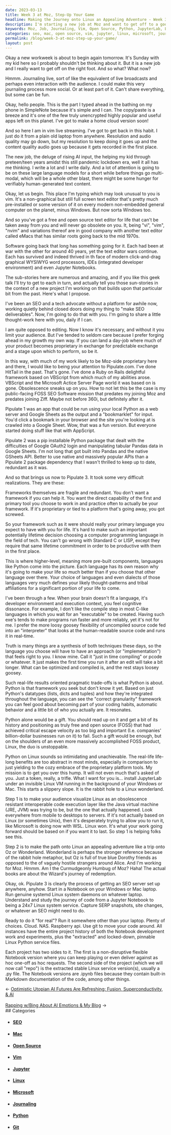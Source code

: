 ```yaml
---
date: 2023-03-13
title: Week 3 at Moz, Step-Up Your Game
headline: Making the Journey onto Linux an Appealing Adventure - Week 3 at Moz
description: I'm starting a new job at Moz and want to get off to a good start. I'm journaling live and making it more social, using open source text editor Vim and working on a project called Pipulate. I'm sharing my thoughts with my audience daily and have found Python to be the best fit for me. My goal is to get others to install JupyterLab under an invisible Linux VM, making the journey onto Linux an appealing adventure.
keywords: Moz, Job, Journaling, Vim, Open Source, Python, JupyterLab, Linux, Interoperable, Code Execution, Java, Virtual Machine, SEO, Notebook, Windows, Mac, Laptop, Git, Cloud, NAS, Raspberry API, Flexible, Extracted
categories: seo, mac, open source, vim, jupyter, linux, microsoft, journaling, python, git
permalink: /blog/week-3-at-moz-step-up-your-game/
layout: post
---
```



Okay a new workweek is about to begin again tomorrow. It's Sunday with my kid here so I probably shouldn't be thinking about it. But it is a new job and I really want to get off on the right foot. And so what? What now?

Hmmm. Journaling live, sort of like the equivalent of live broadcasts and perhaps even interaction with the audience. I could make this very journaling process more social. Or at least part of it. Can't share everything, but some can be fun.

Okay, hello people. This is the part I typed ahead in the bathing on my phone in SimpleNote because it's simple and I can. The copy/paste is a breeze and it's one of the few truly unencrypted highly popular and useful apps left on this planet. I've got to make a home cloud version soon!

And so here I am in vim live streaming. I've got to get back in this habit. I just do it from a plain old laptop from anywhere. Resolution and audio quality may go down, but my resolution to keep doing it goes up and the content quality audio goes up because it gets recorded in the first place.

The new job, the deluge of rising AI input, the helping my kid through preteen/teen years amidst this still pandemic lockdown era, well it all has me thinking. I write a lot and I write daily. And a lot of attention is going to be on these large language models for a short while before things go multi-modal, which will be a whole other blast, there might be some hunger for verifiably human-generated text content.

Okay, let us begin. This place I'm typing which may look unusual to you is vim. It's a non-graphical but still full screen text editor that's pretty much pre-installed or some version of it on every modern non-embedded general computer on the planet, minus Windows. But now sorta Windows too.

And so you've got a free and open source text editor for life that can't be taken away from you and will never go obsolete on you. It, being "vi", "vim", "nvim" and variations thereof are in good company with another text editor called eMacs that has similar roots going back to the mid 1970s.

Software going back that long has something going for it. Each had been at war with the other for around 40 years, yet the text editor wars continue. Each has survived and indeed thrived in th face of modern click-and-drag graphical WYSIWYG word processors, IDEs (integrated developer environment) and even Jupyter Notebooks.

The sub-stories here are numerous and amazing, and if you like this geek talk I'll try to get to each in turn, and actually tell you those sun-stories in the context of a new project I'm working on that builds upon that particular bit from the past. Here's what I propose.

I've been an SEO and a tech advocate without a platform for awhile now, working quietly behind closed doors doing my thing to "make SEO deliverables". Now, I'm going to do that with you. I'm going to share a little thought-work here with you, daily if I can.

I am quite opposed to editing. Now I know it's necessary, and without it you limit your audience. But I've tended to seldom care because I prefer forging ahead in my growth my own way. If you can land a day-job where much of your product becomes proprietary in exchange for predictable exchange and a stage upon which to perform, so be it.

In this way, with much of my work likely to be Moz-side proprietary here and there, I would like to being your attention to Pipulate.com. I've done HitTail in the past. That's gone. I've done a Ruby on Rails delightful framework based on VBScript from which much of my abilities arose. VBScript and the Microsoft Actice Server Page world it was based on is gone. Obsolescence sneaks up on you. How to not let this be the case is my public-facing FOSS SEO Software mission that predates my joining Moz and predates joining Ziff. Maybe not before 360i, but definitely after it.

Pipulate 1 was an app that could be run using your local Python as a web server and Google Sheets as the output and a "bookmarklet" for input. You'd click a bookmark in your browser and the site you're looking at is crawled into a Google Sheet. Wow, that was a fun version. But everyone started doing stuff like that with AppScript.

Pipulate 2 was a pip installable Python package that dealt with the difficulties of Google OAuth2 login and manipulating tabular Pandas data in Google Sheets. I'm not long that got built into Pandas and the native GSheets API. Better to use native and massively popular APIs than a Pipulate 2 package dependency that I wasn't thrilled to keep up to date, redundant as it was.

And so that brings us now to Pipulate 3. It took some very difficult realizations. They are these:

Frameworks themselves are fragile and redundant. You don't want a framework if you can help it. You want the direct capability of the first and primary tool you choose to work in and practice often to actually be your framework. If it's proprietary or tied to a platform that's going away, you got screwed.

So your framework such as it were should really your primary language you expect to have with you for life. It's hard to make such an important potentially lifetime decision choosing a computer programming language in the field of tech. You can't go wrong with Standard C or LISP, except they require that same lifetime commitment in order to be productive with them in the first place.

This is where higher-level, meaning more pre-built components, languages like Python come into the picture. Each language has its own reason why it's going to make your life so much better than if you choose that other language over there. Your choice of languages and even dialects of those languages very much defines your likely thought-patterns and tribal affiliations for a significant portion of your life to come.

I've been through a few. When your brain doesn't fit a language, it's developer environment and execution context, you feel cognitive dissonance. For example, I don't like the compile step in most C-like languages in which you wait for an "executable" to be created. Having such exe's tends to make programs run faster and more reliably, yet it's not for me. I prefer the more loosy goosey flexibility of uncompiled source code fed into an "interpreter" that looks at the human-readable source code and runs it in real-time.

Truth is many things are a synthesis of both techniques these days, so the language you choose will have to have an approach (or "implementation") that feels right to you. I know mine. Call it "just in time compiling" or pcode or whatever. It just makes the first time you run it after an edit will take a bit longer. What can be optimized and compiled is, and the rest stays loosey goosey.

Such real-life results oriented pragmatic trade-offs is what Python is about. Python is that framework you seek but don't know it yet. Based on just Python's datatypes (lists, dicts and tuples) and how they're integrated throughout the language, you can see the "correct granularity" framework you can feel good about becoming part of your coding habits, automatic behavior and a little bit of who you actually are. It resonates.

Python alone would be a gift. You should read up on it and get a bit of its history and positioning as truly free and open source (FOSS) that had achieved critical escape velocity as too big and important (I.e. companies' billion-dollar businesses run on it) to fail. Such a gift would be enough, but on the shoulders of an even more massively accomplished FOSS product, Linux, the duo is unstoppable.

Python on Linux sounds so intimidating and unachievable. The real-life life-long benefits are too abstract in most minds, especially in comparison to just yielding to the cozy embrace of the proprietary platform tools. My mission is to get you over this hump. It will not even much that's asked of you. Just a token, really, a trifle. What I want for you is… install JupyterLab under an invisible Linux VM running in the background of your Windows or Mac. This starts a slippery slope. It is the rabbit hole to a Linux wonderland.

Step 1 is to make your audience visualize Linux as an obsolescence resistant interoperable code execution layer like the Java virtual machine (JRE, JVM) was trying to be, but the one that actually happened. Look everywhere from mobile to desktops to servers. If it's not actually based on Linux (or sometimes Unix), then it's desperately trying to allow you to run it, like Microsoft is doing now with WSL. Linux won. It's what your work going forward should be based on if you want it to last. So step 1 is helping folks see this.

Step 2 is to make the path onto Linux an appealing adventure like a trip onto Oz or Wonderland. Wonderland is perhaps the stronger reference because of the rabbit hole metaphor, but Oz is full of true blue Dorothy friends as opposed to the of vaguely hostile strangers around Alice. And I'm working for Moz. Hmmm. Am I the Curmudgeonly Humbug of Moz? Haha! The actual books are about the Wizard's journey of redemption.

Okay, ok. Pipulate 3 is clearly the process of getting an SEO server set up anywhere, anyhow. Start in a Notebook on your Windows or Mac laptop. Run genuine systemd Linux system daemons on whatever laptop. Understand and study the journey of code from a Jupyter Notebook to being a 24x7 Linux system service. Capture SERP snapshots, site changes, or whatever an SEO might need to do.

Ready to do it "for real"? Run it somewhere other than your laptop. Plenty of choices. Cloud. NAS. Raspberry api. Use git to move your code around. All instances have the entire project history of both the Notebook development work and experiments, plus the "extracted" and locked-down, pinnable Linux Python service files.

Each project has two sides to it. The first is a non-disruptive flexible Notebook version where you can keep playing or even deliver against as hoc one-off as hoc requests. The second side of the project (which we will now call "repo") is the extracted stable Linux service version(s), usually a .py file. The Notebook versions are .ipynb files because they contain built-in Markdown documentation of the code, among other things.


<div class="arrow-links"><div class="post-nav-prev"><span class="arrow">&larr;&nbsp;</span><a href="/blog/optimistic-utopian-ai-futures-are-refreshing-fusion-superconductivity-ai/">Optimistic Utopian AI Futures Are Refreshing: Fusion, Superconductivity, & AI</a></div> &nbsp; <div class="post-nav-next"><a href="/blog/rapping-w-bing-about-ai-emotions-my-blog/">Rapping w/Bing About AI Emotions & My Blog</a><span class="arrow">&nbsp;&rarr;</span></div></div>
## Categories

<ul>
<li><h4><a href='/seo/'>SEO</a></h4></li>
<li><h4><a href='/mac/'>Mac</a></h4></li>
<li><h4><a href='/open-source/'>Open Source</a></h4></li>
<li><h4><a href='/vim/'>Vim</a></h4></li>
<li><h4><a href='/jupyter/'>Jupyter</a></h4></li>
<li><h4><a href='/linux/'>Linux</a></h4></li>
<li><h4><a href='/microsoft/'>Microsoft</a></h4></li>
<li><h4><a href='/journaling/'>Journaling</a></h4></li>
<li><h4><a href='/python/'>Python</a></h4></li>
<li><h4><a href='/git/'>Git</a></h4></li></ul>